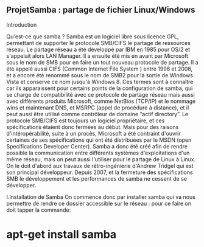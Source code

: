 ##  ProjetSamba :  partage de fichier Linux/Windows
   
   Introduction
   
   Qu'est-ce que samba ?
   Samba est un logiciel libre sous licence GPL, permettant de supporter le protocole SMB/CIFS le partage de ressources réseau.
Le partage réseau a été développé par IBM en 1985 pour OS/2 et s'appelait alors LAN Manager. Il a ensuite été mis en avant par Microsoft sous le nom de SMB pour en faire un tout nouveau protocole de partage. Il a été appelé aussi CIFS (Common Internet File System ) entre 1998 et 2006, et a encore été renommé sous le nom de SMB2 pour la sortie de Windows Vista et conserve ce nom jusqu'à Windows 8.
Ces termes sont à connaître car ils apparaissent pour certains points de la configuration de samba, qui se charge de compatibilité avec ce protocole de partage réseau mais aussi avec différents produits Microsoft, comme NetBios (TCP/IP) et le nommage wins et maintenant DNS, et MSRPC (appel de procédure à distance), et il peut aussi être utilisé comme contrôleur de domaine “actif directory”. 
Le protocole SMB/CIFS est toujours un logiciel propriétaire, et ces spécifications étaient donc fermées au début. Mais pour des raisons d'intéropérabilité, suite à un procès, Microsoft a été contraint d'ouvrir certaines de ses spécifications qui ont été distribuées par le MSDN (open Specifications Developer Center). 
Samba a donc été créé afin de rendre possible la communication entre différents systèmes d'exploitations d'un même réseau, mais on peut aussi l'utiliser pour le partage de Linux à Linux.
On le doit d'abord aux travaux de rétro-ingénierie d'Andrew Tridgel qui est son principal développeur. Depuis 2007, et la fermeture des spécifications SMB le développement et les performances de samba ne cessent de se développer. 

I.Installation de Samba
On commence donc par installer samba qui va nous permettre de rendre ce dossier accessible sur le réseau : pour ce faire on doit tapper la commande:


  # apt-get install samba
